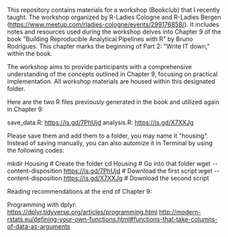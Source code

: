 This repository contains materials for a workshop (Bookclub) that I recently taught. The workshop organized by R-Ladies Cologne and R-Ladies Bergen (https://www.meetup.com/rladies-cologne/events/299176858/). It includes notes and resources used during the workshop delves into Chapter 9 of the book “Building Reproducible Analytical Pipelines with R” by Bruno Rodrigues. This chapter marks the beginning of Part 2: "Write IT down," within the book.

The workshop aims to provide participants with a comprehensive understanding of the concepts outlined in Chapter 9, focusing on practical implementation. All workshop materials are housed within this designated folder.

Here are the two R files previously generated in the book and utilized again in Chapter 9: 

save_data.R: https://is.gd/7PhUjd
analysis.R: https://is.gd/X7XXJg

Please save them and add them to a folder, you may name it "housing". Instead of saving manually, you can also automize it in Terminal by using the following codes:

mkdir Housing  # Create the folder
cd Housing     # Go into that folder
wget --content-disposition https://is.gd/7PhUjd  # Download the first script
wget --content-disposition https://is.gd/X7XXJg  # Download the second script

Reading recommendations at the end of Chapter 9:

Programming with dplyr: https://dplyr.tidyverse.org/articles/programming.html
http://modern-rstats.eu/defining-your-own-functions.html#functions-that-take-columns-of-data-as-arguments
